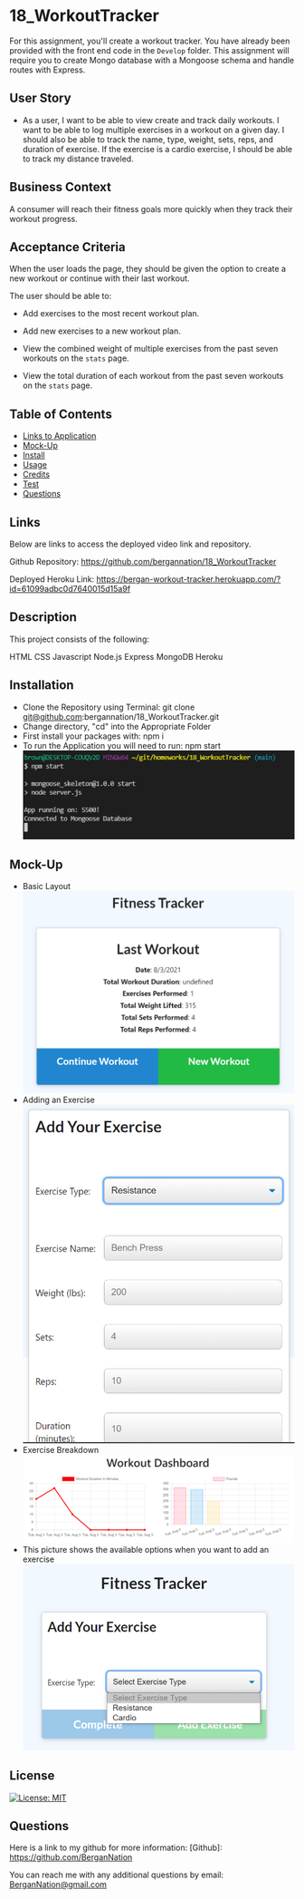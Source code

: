 # 18_WorkoutTracker

For this assignment, you'll create a workout tracker. You have already been provided with the front end code in the `Develop` folder. This assignment will require you to create Mongo database with a Mongoose schema and handle routes with Express.

## User Story

- As a user, I want to be able to view create and track daily workouts. I want to be able to log multiple exercises in a workout on a given day. I should also be able to track the name, type, weight, sets, reps, and duration of exercise. If the exercise is a cardio exercise, I should be able to track my distance traveled.

## Business Context

A consumer will reach their fitness goals more quickly when they track their workout progress.

## Acceptance Criteria

When the user loads the page, they should be given the option to create a new workout or continue with their last workout.

The user should be able to:

- Add exercises to the most recent workout plan.

- Add new exercises to a new workout plan.

- View the combined weight of multiple exercises from the past seven workouts on the `stats` page.

- View the total duration of each workout from the past seven workouts on the `stats` page.

## Table of Contents

- [Links to Application](#Links)
- [Mock-Up](#Mock-Up)
- [Install](#installation)
- [Usage](#usage)
- [Credits](#credits)
- [Test](#test)
- [Questions](#questions)

## Links

Below are links to access the deployed video link and repository.

Github Repository: https://github.com/bergannation/18_WorkoutTracker

Deployed Heroku Link: https://bergan-workout-tracker.herokuapp.com/?id=61099adbc0d7640015d15a9f

## Description

This project consists of the following:

HTML
CSS
Javascript
Node.js
Express
MongoDB
Heroku

## Installation

- Clone the Repository using Terminal: git clone git@github.com:bergannation/18_WorkoutTracker.git
- Change directory, "cd" into the Appropriate Folder
- First install your packages with: npm i
- To run the Application you will need to run: npm start
  ![npm](./public/images/image1.png)

## Mock-Up

- Basic Layout
  ![1](./public/images/image2.png)
- Adding an Exercise
  ![2](./public/images/image3.png)
- Exercise Breakdown
  ![3](./public/images/image4.png)
- This picture shows the available options when you want to add an exercise
  ![3](./public/images/image5.png)

## License

[![License: MIT](https://img.shields.io/badge/License-MIT-yellow.svg)](https://opensource.org/licenses/MIT)

## Questions

Here is a link to my github for more information: [Github]: https://github.com/BerganNation

You can reach me with any additional questions by email: BerganNation@gmail.com
